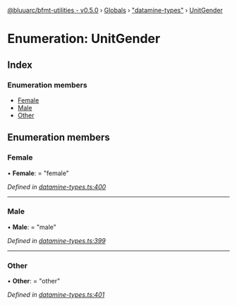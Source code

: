 [@bluuarc/bfmt-utilities - v0.5.0](../README.md) › [Globals](../globals.md) › ["datamine-types"](../modules/_datamine_types_.md) › [UnitGender](_datamine_types_.unitgender.md)

# Enumeration: UnitGender

## Index

### Enumeration members

* [Female](_datamine_types_.unitgender.md#female)
* [Male](_datamine_types_.unitgender.md#male)
* [Other](_datamine_types_.unitgender.md#other)

## Enumeration members

###  Female

• **Female**: = "female"

*Defined in [datamine-types.ts:400](https://github.com/BluuArc/bfmt-utilities/blob/master/src/datamine-types.ts#L400)*

___

###  Male

• **Male**: = "male"

*Defined in [datamine-types.ts:399](https://github.com/BluuArc/bfmt-utilities/blob/master/src/datamine-types.ts#L399)*

___

###  Other

• **Other**: = "other"

*Defined in [datamine-types.ts:401](https://github.com/BluuArc/bfmt-utilities/blob/master/src/datamine-types.ts#L401)*
